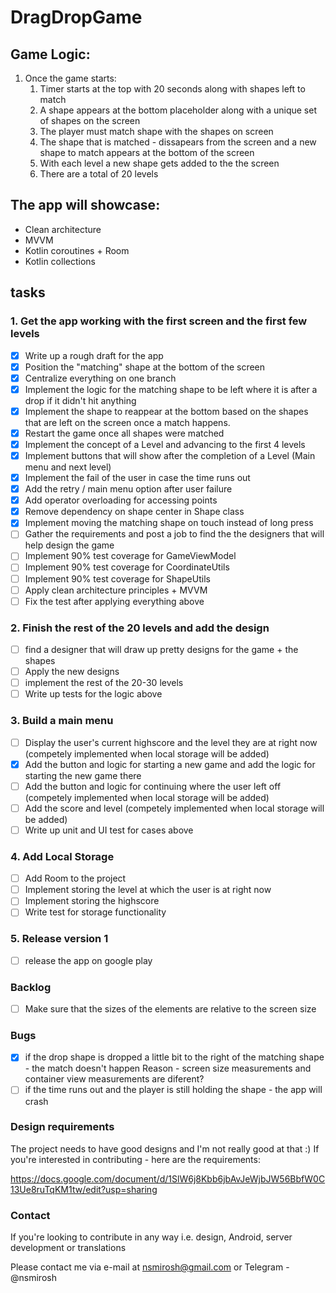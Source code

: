 # DragDropGame

## Game Logic:
1. Once the game starts:
    1. Timer starts at the top with 20 seconds along with shapes left to match
    2. A shape appears at the bottom placeholder along with a unique set of shapes on the screen
    3. The player must match shape with the shapes on screen
    4. The shape that is matched - dissapears from the screen and a new shape to match appears at the bottom of the screen
    5. With each level a new shape gets added to the the screen
    6. There are a total of 20 levels

## The app will showcase:

- Clean architecture
- MVVM
- Kotlin coroutines + Room
- Kotlin collections


## tasks

### 1. Get the app working with the first screen and the first few levels
  - [x] Write up a rough draft for the app
  - [x] Position the "matching" shape at the bottom of the screen
  - [x] Centralize everything on one branch
  - [x] Implement the logic for the matching shape to be left where it is after a drop if it didn't hit anything
  - [x] Implement the shape to reappear at the bottom based on the shapes that are left on the screen once a match happens.
  - [x] Restart the game once all shapes were matched
  - [x] Implement the concept of a Level and advancing to the first 4 levels
  - [x] Implement buttons that will show after the completion of a Level (Main menu and next level)
  - [x] Implement the fail of the user in case the time runs out
  - [x] Add the retry / main menu option after user failure
  - [x] Add operator overloading for accessing points
  - [x] Remove dependency on shape center in Shape class
  - [x] Implement moving the matching shape on touch instead of long press
  - [ ] Gather the requirements and post a job to find the the designers that will help design the game
  - [ ] Implement 90% test coverage for GameViewModel
  - [ ] Implement 90% test coverage for CoordinateUtils
  - [ ] Implement 90% test coverage for ShapeUtils
  - [ ] Apply clean architecture principles + MVVM
  - [ ] Fix the test after applying everything above

### 2. Finish the rest of the 20 levels and add the design
  - [ ] find a designer that will draw up pretty designs for the game + the shapes
  - [ ] Apply the new designs
  - [ ] implement the rest of the 20-30 levels
  - [ ] Write up tests for the logic above

### 3. Build a main menu
  - [ ] Display the user's current highscore and the level they are at right now (competely implemented when local storage will be added)
  - [x] Add the button and logic for starting a new game and add the logic for starting the new game there
  - [ ] Add the button and logic for continuing where the user left off (competely implemented when local storage will be added)
  - [ ] Add the score and level (competely implemented when local storage will be added)
  - [ ] Write up unit and UI test for cases above

### 4. Add Local Storage
  - [ ] Add Room to the project
  - [ ] Implement storing the level at which the user is at right now
  - [ ] Implement storing the highscore
  - [ ] Write test for storage functionality

### 5. Release version 1
  - [ ] release the app on google play

### Backlog
  - [ ] Make sure that the sizes of the elements are relative to the screen size

### Bugs
  - [x] if the drop shape is dropped a little bit to the right of the matching shape - the match doesn't happen
        Reason - screen size measurements and container view measurements are diferent?
  - [ ] if the time runs out and the player is still holding the shape - the app will crash

### Design requirements

The project needs to have good designs and I'm not really good at that :) If you're interested in contributing - here are the requirements:

https://docs.google.com/document/d/1SlW6j8Kbb6jbAvJeWjbJW56BbfW0C13Ue8ruTqKM1tw/edit?usp=sharing


### Contact

If you're looking to contribute in any way i.e. design, Android, server development or translations

Please contact me via e-mail at nsmirosh@gmail.com or Telegram - @nsmirosh

